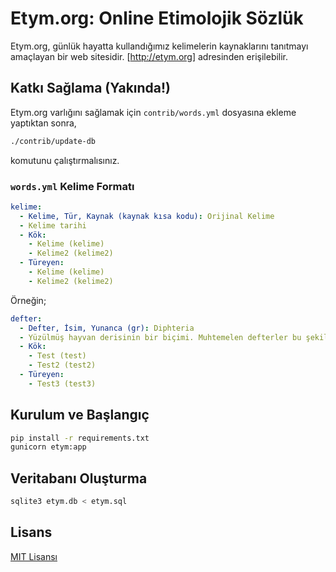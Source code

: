 # Etym.org: Online Etimolojik Sözlük

Etym.org, günlük hayatta kullandığımız kelimelerin kaynaklarını tanıtmayı amaçlayan bir web sitesidir. [http://etym.org] adresinden erişilebilir.

## Katkı Sağlama (Yakında!)

Etym.org varlığını sağlamak için `contrib/words.yml` dosyasına ekleme yaptıktan sonra,

```sh
./contrib/update-db
```

komutunu çalıştırmalısınız.

### `words.yml` Kelime Formatı

```yml
kelime:
  - Kelime, Tür, Kaynak (kaynak kısa kodu): Orijinal Kelime
  - Kelime tarihi
  - Kök:
    - Kelime (kelime)
    - Kelime2 (kelime2)
  - Türeyen:
    - Kelime (kelime)
    - Kelime2 (kelime2)
```

Örneğin;

```yml
defter:
  - Defter, İsim, Yunanca (gr): Diphteria
  - Yüzülmüş hayvan derisinin bir biçimi. Muhtemelen defterler bu şekilde yapıldığı için bu şekilde kullanılıyor. "Difteri" hastalığının ismi de buradan gelmekte.
  - Kök: 
    - Test (test)
    - Test2 (test2)
  - Türeyen: 
    - Test3 (test3)
```

## Kurulum ve Başlangıç

```sh
pip install -r requirements.txt
gunicorn etym:app
```

## Veritabanı Oluşturma

```sh
sqlite3 etym.db < etym.sql
```

## Lisans

[MIT Lisansı](http://f.mit-license.org)